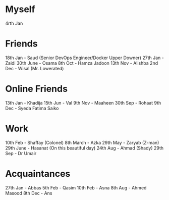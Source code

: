 # Myself
4rth Jan
# Friends
18th Jan - Saud (Senior DevOps Engineer/Docker Upper Downer)
27th Jan - Zaidi
30th June - Osama
8th Oct - Hamza Jadoon
13th Nov - Alishba
2nd Dec - Wisal (Mr. Lowerated)
# Online Friends
13th Jan - Khadija
15th Jun - Val
9th Nov - Maaheen
30th Sep - Rohaat
9th Dec - Syeda Fatima Saiko
# Work
10th Feb - Shaffay (Colonel)
8th March - Azka
29th May - Zaryab (Z-man)
29th June - Hasanat (On this beautiful day)
24th Aug - Ahmad (Shady)
29th Sep - Dr Umair
# Acquaintances
27th Jan - Abbas
5th Feb - Qasim
10th Feb - Asna
8th Aug - Ahmed Masood
8th Dec - Ans